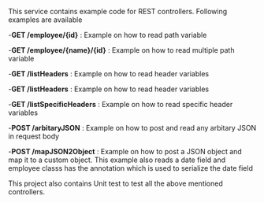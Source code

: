 This service contains example code for REST controllers. Following examples are available 

-**GET /employee/{id}** : Example on how to read path variable

-**GET /employee/{name}/{id}** : Example on how to read multiple path variable

-**GET /listHeaders** : Example on how to read header variables

-**GET /listHeaders** : Example on how to read header variables

-**GET /listSpecificHeaders** : Example on how to read specific header variables

-**POST /arbitaryJSON** : Example on how to post and read any arbitary JSON in request body

-**POST /mapJSON2Object** : Example on how to post a JSON object and map it to a custom object. This example also reads a date field and employee classs has the annotation which is used to serialize the date field


This project also contains Unit test to test all the above mentioned controllers.

